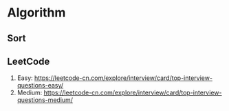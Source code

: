 # Algorithm
## Sort
## LeetCode
1. Easy: https://leetcode-cn.com/explore/interview/card/top-interview-questions-easy/
2. Medium: https://leetcode-cn.com/explore/interview/card/top-interview-questions-medium/

